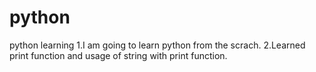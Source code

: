 # python
python learning
1.I am going to learn python from the scrach.
2.Learned print function and usage of string with print function.

